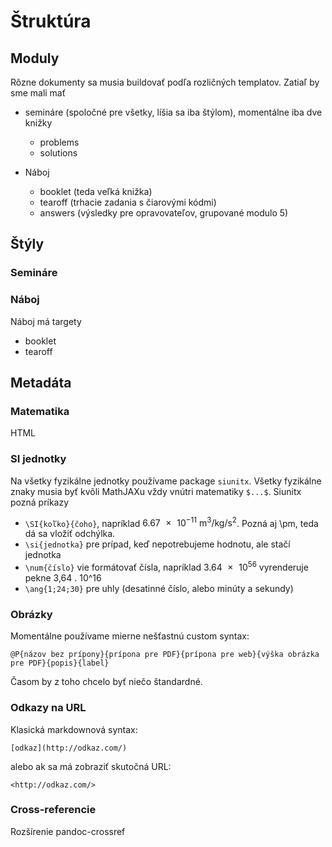 # Štruktúra

## Moduly
Rôzne dokumenty sa musia buildovať podľa rozličných templatov. Zatiaľ by sme mali mať

- semináre (spoločné pre všetky, líšia sa iba štýlom), momentálne iba dve knižky
    - problems
    - solutions

- Náboj
    - booklet (teda veľká knižka)
    - tearoff (trhacie zadania s čiarovými kódmi)
    - answers (výsledky pre opravovateľov, grupované modulo 5)

## Štýly

### Semináre

### Náboj
Náboj má targety

- booklet
- tearoff

## Metadáta


### Matematika
HTML 

### SI jednotky
Na všetky fyzikálne jednotky používame package `siunitx`. Všetky fyzikálne znaky musia byť kvôli MathJAXu vždy vnútri matematiky `$...$`. Siunitx pozná príkazy

- `\SI{koľko}{čoho}`, napríklad $\SI{6.67e-11}{\cubic\metre\per\kilo\gram\per\second\squared}$. Pozná aj \pm, teda dá sa vložiť odchýlka.
- `\si{jednotka}` pre prípad, keď nepotrebujeme hodnotu, ale stačí jednotka
- `\num{číslo}` vie formátovať čísla, napríklad $\num{3.64e56}$ vyrenderuje pekne 3,64 . 10^16
- `\ang{1;24;30}` pre uhly (desatinné číslo, alebo minúty a sekundy)

### Obrázky

Momentálne používame mierne nešťastnú custom syntax:

`@P{názov bez prípony}{prípona pre PDF}{prípona pre web}{výška obrázka pre PDF}{popis}{label}`

Časom by z toho chcelo byť niečo štandardné.

### Odkazy na URL
Klasická markdownová syntax:

    [odkaz](http://odkaz.com/)

alebo ak sa má zobraziť skutočná URL:
    
    <http://odkaz.com/>

### Cross-referencie
Rozšírenie pandoc-crossref
